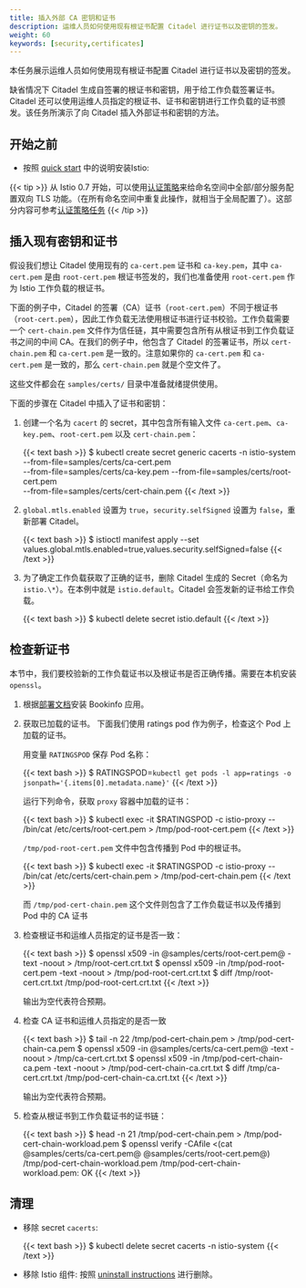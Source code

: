 ```yaml
---
title: 插入外部 CA 密钥和证书
description: 运维人员如何使用现有根证书配置 Citadel 进行证书以及密钥的签发。
weight: 60
keywords: [security,certificates]
---
```


本任务展示运维人员如何使用现有根证书配置 Citadel 进行证书以及密钥的签发。

缺省情况下 Citadel 生成自签署的根证书和密钥，用于给工作负载签署证书。Citadel 还可以使用运维人员指定的根证书、证书和密钥进行工作负载的证书颁发。该任务所演示了向 Citadel 插入外部证书和密钥的方法。

## 开始之前

* 按照 [quick start](/docs/setup/install/kubernetes/) 中的说明安装Istio:

{{< tip >}}
从 Istio 0.7 开始，可以使用[认证策略](/zh/docs/concepts/security/#认证策略)来给命名空间中全部/部分服务配置双向 TLS 功能。（在所有命名空间中重复此操作，就相当于全局配置了）。这部分内容可参考[认证策略任务](/zh/docs/tasks/security/authn-policy/)
{{< /tip >}}

## 插入现有密钥和证书

假设我们想让 Citadel 使用现有的 `ca-cert.pem` 证书和 `ca-key.pem`，其中 `ca-cert.pem` 是由 `root-cert.pem` 根证书签发的，我们也准备使用 `root-cert.pem` 作为 Istio 工作负载的根证书。

下面的例子中，Citadel 的签署（CA）证书（`root-cert.pem`）不同于根证书（`root-cert.pem`），因此工作负载无法使用根证书进行证书校验。工作负载需要一个 `cert-chain.pem` 文件作为信任链，其中需要包含所有从根证书到工作负载证书之间的中间 CA。在我们的例子中，他包含了 Citadel 的签署证书，所以 `cert-chain.pem` 和 `ca-cert.pem` 是一致的。注意如果你的 `ca-cert.pem` 和 `ca-cert.pem` 是一致的，那么 `cert-chain.pem` 就是个空文件了。

这些文件都会在 `samples/certs/` 目录中准备就绪提供使用。

下面的步骤在 Citadel 中插入了证书和密钥：

1. 创建一个名为 `cacert` 的 secret，其中包含所有输入文件 `ca-cert.pem`、`ca-key.pem`、`root-cert.pem` 以及 `cert-chain.pem`：

    {{< text bash >}}
    $ kubectl create secret generic cacerts -n istio-system --from-file=samples/certs/ca-cert.pem \
        --from-file=samples/certs/ca-key.pem --from-file=samples/certs/root-cert.pem \
        --from-file=samples/certs/cert-chain.pem
    {{< /text >}}

1. `global.mtls.enabled` 设置为 `true`，`security.selfSigned` 设置为 `false`，重新部署 Citadel。

    {{< text bash >}}
    $ istioctl manifest apply --set values.global.mtls.enabled=true,values.security.selfSigned=false
    {{< /text >}}

1. 为了确定工作负载获取了正确的证书，删除 Citadel 生成的 Secret（命名为 `istio.\*`）。在本例中就是 `istio.default`。Citadel 会签发新的证书给工作负载。

    {{< text bash >}}
    $ kubectl delete secret istio.default
    {{< /text >}}

## 检查新证书

本节中，我们要校验新的工作负载证书以及根证书是否正确传播。需要在本机安装 `openssl`。

1. 根据[部署文档](/zh/docs/examples/bookinfo/)安装 Bookinfo 应用。

1. 获取已加载的证书。
    下面我们使用 ratings pod 作为例子，检查这个 Pod 上加载的证书。

    用变量 `RATINGSPOD` 保存 Pod 名称：

    {{< text bash >}}
    $ RATINGSPOD=`kubectl get pods -l app=ratings -o jsonpath='{.items[0].metadata.name}'`
    {{< /text >}}

    运行下列命令，获取 `proxy` 容器中加载的证书：

    {{< text bash >}}
    $ kubectl exec -it $RATINGSPOD -c istio-proxy -- /bin/cat /etc/certs/root-cert.pem > /tmp/pod-root-cert.pem
    {{< /text >}}

    `/tmp/pod-root-cert.pem` 文件中包含传播到 Pod 中的根证书。

    {{< text bash >}}
    $ kubectl exec -it $RATINGSPOD -c istio-proxy -- /bin/cat /etc/certs/cert-chain.pem > /tmp/pod-cert-chain.pem
    {{< /text >}}

    而 `/tmp/pod-cert-chain.pem` 这个文件则包含了工作负载证书以及传播到 Pod 中的 CA 证书

1.  检查根证书和运维人员指定的证书是否一致：

    {{< text bash >}}
    $ openssl x509 -in @samples/certs/root-cert.pem@ -text -noout > /tmp/root-cert.crt.txt
    $ openssl x509 -in /tmp/pod-root-cert.pem -text -noout > /tmp/pod-root-cert.crt.txt
    $ diff /tmp/root-cert.crt.txt /tmp/pod-root-cert.crt.txt
    {{< /text >}}

    输出为空代表符合预期。

1. 检查 CA 证书和运维人员指定的是否一致

    {{< text bash >}}
    $ tail -n 22 /tmp/pod-cert-chain.pem > /tmp/pod-cert-chain-ca.pem
    $ openssl x509 -in @samples/certs/ca-cert.pem@ -text -noout > /tmp/ca-cert.crt.txt
    $ openssl x509 -in /tmp/pod-cert-chain-ca.pem -text -noout > /tmp/pod-cert-chain-ca.crt.txt
    $ diff /tmp/ca-cert.crt.txt /tmp/pod-cert-chain-ca.crt.txt
    {{< /text >}}

    输出为空代表符合预期。

1. 检查从根证书到工作负载证书的证书链：

    {{< text bash >}}
    $ head -n 21 /tmp/pod-cert-chain.pem > /tmp/pod-cert-chain-workload.pem
    $ openssl verify -CAfile <(cat @samples/certs/ca-cert.pem@ @samples/certs/root-cert.pem@) /tmp/pod-cert-chain-workload.pem
    /tmp/pod-cert-chain-workload.pem: OK
    {{< /text >}}

## 清理

* 移除 secret `cacerts`:

    {{< text bash >}}
    $ kubectl delete secret cacerts -n istio-system
    {{< /text >}}

* 移除 Istio 组件:  按照 [uninstall instructions](/docs/setup/install/kubernetes/#uninstall) 进行删除。

